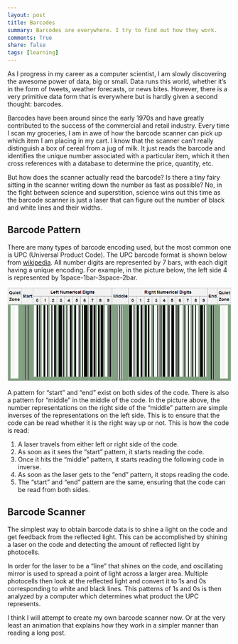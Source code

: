 ```yaml
---
layout: post
title: Barcodes
summary: Barcodes are everywhere. I try to find out how they work.
comments: True
share: false
tags: [learning]
---
```


As I progress in my career as a computer scientist, I am slowly discovering the awesome power of data, big or small. Data runs this world, whether it’s in the form of tweets, weather forecasts,  or news bites. However, there is a very primitive data form that is everywhere but is hardly given a second thought: barcodes.

Barcodes have been around since the early 1970s and have greatly contributed to the success of the commercial and retail industry. Every time I scan my groceries, I am in awe of how the barcode scanner can pick up which item I am placing in my cart. I know that the scanner can’t really distinguish a box of cereal from a jug of milk. It just reads the barcode and identifies the unique number associated with a particular item, which it then cross references with a database to determine the price, quantity, etc.

But how does the scanner actually read the barcode? Is there a tiny fairy sitting in the scanner writing down the number as fast as possible? No, in the fight between science and superstition, science wins out this time as the barcode scanner is just a laser that can figure out the number of black and white lines and their widths.

## Barcode Pattern

There are many types of barcode encoding used, but the most common one is UPC (Universal Product Code). The UPC barcode format is shown below from [wikipedia](http://en.wikipedia.org/wiki/Universal_Product_Code#Encoding). All number digits are represented by 7 bars, with each digit having a unique encoding. For example, in the picture below, the left side 4 is represented by 1space-1bar-3space-2bar.

![Barcode](/images/barcode.png)

A pattern for “start” and “end” exist on both sides of the code. There is also a pattern for “middle” in the middle of the code. In the picture above, the number representations on the right side of the “middle” pattern are simple inverses of the representations on the left side. This is to ensure that the code can be read whether it is the right way up or not. This is how the code is read:

1. A laser travels from either left or right side of the code.
2. As soon as it sees the “start” pattern, it starts reading the code.
3. Once it hits the “middle” pattern, it starts reading the following code in inverse.
4. As soon as the laser gets to the “end” pattern, it stops reading the code.
5. The “start” and “end” pattern are the same, ensuring that the code can be read from both sides.

## Barcode Scanner

The simplest way to obtain barcode data is to shine a light on the code and get feedback from the reflected light. This can be accomplished by shining a laser on the code and detecting the amount of reflected light by photocells.

In order for the laser to be a “line” that shines on the code, and oscillating mirror is used to spread a point of light across a larger area. Multiple photocells then look at the reflected light and convert it to 1s and 0s corresponding to white and black lines. This patterns of 1s and 0s is then analyzed by a computer which determines what product the UPC represents.

I think I will attempt to create my own barcode scanner now. Or at the very least an animation that explains how they work in a simpler manner than reading a long post.
